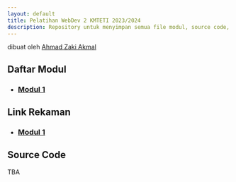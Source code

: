 ```yaml
---
layout: default
title: Pelatihan WebDev 2 KMTETI 2023/2024
description: Repository untuk menyimpan semua file modul, source code, dan file presentation dari kegiatan Pelatihan WebDev 2 KMTETI 2023/2024.
---
```


dibuat oleh [Ahmad Zaki Akmal](https://github.com/ahmadzaki2975)

## **Daftar Modul**

- ### [Modul 1](./modul1.html)

## **Link Rekaman**

- ### [Modul 1](https://ugm365.sharepoint.com/:v:/r/sites/PelatihanGenapWebDev2KMTETI/Dokumen%20Berbagi/Pertemuan%201%20-%20Intro%20to%20Web%20Development/Rekaman%20Pertemuan/Rekaman%20Pertemuan%201%20Pelatihan%20Genap%20Web%20Develoment%202%20KMTETI.mp4?csf=1&web=1&e=F4l2KE)


## **Source Code**

TBA
